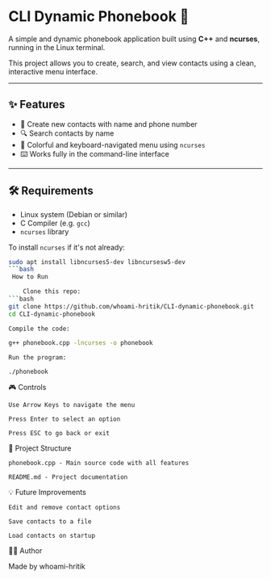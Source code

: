 # CLI Dynamic Phonebook 📱

A simple and dynamic phonebook application built using **C++** and **ncurses**, running in the Linux terminal.

This project allows you to create, search, and view contacts using a clean, interactive menu interface.

---

## ✨ Features

- 📇 Create new contacts with name and phone number  
- 🔍 Search contacts by name  
- 🎨 Colorful and keyboard-navigated menu using `ncurses`  
- ⌨️ Works fully in the command-line interface  

---

## 🛠️ Requirements

- Linux system (Debian or similar)
- C Compiler (e.g. `gcc`)
- `ncurses` library

To install `ncurses` if it's not already:

```bash
sudo apt install libncurses5-dev libncursesw5-dev
```bash
 How to Run

    Clone this repo:
```bash
git clone https://github.com/whoami-hritik/CLI-dynamic-phonebook.git
cd CLI-dynamic-phonebook
```
    Compile the code:
```bash
g++ phonebook.cpp -lncurses -o phonebook
```
    Run the program:
```bash
./phonebook
```
🎮 Controls

    Use Arrow Keys to navigate the menu

    Press Enter to select an option

    Press ESC to go back or exit

📂 Project Structure

    phonebook.cpp - Main source code with all features

    README.md - Project documentation

💡 Future Improvements

    Edit and remove contact options

    Save contacts to a file

    Load contacts on startup

🧑‍💻 Author

Made by whoami-hritik

